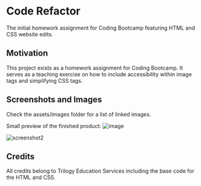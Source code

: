 # Code Refactor
The initial homework assignment for Coding Bootcamp featuring HTML and CSS website edits.

## Motivation
This project exists as a homework assignment for Coding Bootcamp. It serves as a teaching exercise on how to include accessibility within image tags and simplifying CSS tags.

## Screenshots and Images
Check the assets/images folder for a list of linked images.

Small preview of the finished product:
![image](https://user-images.githubusercontent.com/70075341/94934066-d9c06b00-0490-11eb-94b9-e634c1ca2be2.png)

![screenshot2](https://user-images.githubusercontent.com/70075341/94934210-0b393680-0491-11eb-95ad-6f686d6706fe.JPG)

## Credits
All credits belong to Trilogy Education Services including the base code for the HTML and CSS.
